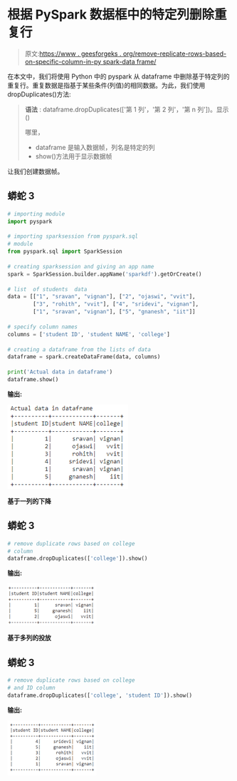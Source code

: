 # 根据 PySpark 数据框中的特定列删除重复行

> 原文:[https://www . geesforgeks . org/remove-replicate-rows-based-on-specific-column-in-py spark-data frame/](https://www.geeksforgeeks.org/removing-duplicate-rows-based-on-specific-column-in-pyspark-dataframe/)

在本文中，我们将使用 Python 中的 pyspark 从 dataframe 中删除基于特定列的重复行。重复数据是指基于某些条件(列值)的相同数据。为此，我们使用 dropDuplicates()方法:

> **语法** : dataframe.dropDuplicates(['第 1 列'，'第 2 列'，'第 n 列'])。显示()
> 
> 哪里，
> 
> *   dataframe 是输入数据帧，列名是特定的列
> *   show()方法用于显示数据帧

让我们创建数据帧。

## 蟒蛇 3

```py
# importing module
import pyspark

# importing sparksession from pyspark.sql
# module
from pyspark.sql import SparkSession

# creating sparksession and giving an app name
spark = SparkSession.builder.appName('sparkdf').getOrCreate()

# list  of students  data
data = [["1", "sravan", "vignan"], ["2", "ojaswi", "vvit"],
        ["3", "rohith", "vvit"], ["4", "sridevi", "vignan"], 
        ["1", "sravan", "vignan"], ["5", "gnanesh", "iit"]]

# specify column names
columns = ['student ID', 'student NAME', 'college']

# creating a dataframe from the lists of data
dataframe = spark.createDataFrame(data, columns)

print('Actual data in dataframe')
dataframe.show()
```

**输出:**

![](img/2f0d4d59c3b5f5394dd814afaf3dd2a5.png)

**基于一列的下降**

## 蟒蛇 3

```py
# remove duplicate rows based on college 
# column
dataframe.dropDuplicates(['college']).show()
```

**输出:**

![](img/567f7a4edb4d91daf3e3466538044a4e.png)

**基于多列的投放**

## 蟒蛇 3

```py
# remove duplicate rows based on college 
# and ID column
dataframe.dropDuplicates(['college', 'student ID']).show()
```

**输出:**

![](img/3dd8049b3d4898809a4c850796f1e47f.png)